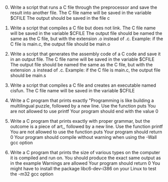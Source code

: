 0) Write a script that runs a C file through the preprocessor and save the result into another file.
The C file name will be saved in the variable $CFILE
The output should be saved in the file c

1) Write a script that compiles a C file but does not link.
The C file name will be saved in the variable $CFILE
The output file should be named the same as the C file, but with the extension .o instead of .c.
Example: if the C file is main.c, the output file should be main.o

2) Write a script that generates the assembly code of a C code and save it in an output file.
The C file name will be saved in the variable $CFILE
The output file should be named the same as the C file, but with the extension .s instead of .c.
Example: if the C file is main.c, the output file should be main.s

3) Write a script that compiles a C file and creates an executable named cisfun.
The C file name will be saved in the variable $CFILE

4) Write a C program that prints exactly "Programming is like building a multilingual puzzle, followed by a new line.
Use the function puts
You are not allowed to use printf
Your program should end with the value 0

5) Write a C program that prints exactly with proper grammar, but the outcome is a piece of art,, followed by a new line.
Use the function printf
You are not allowed to use the function puts
Your program should return 0
Your program should compile without warning when using the -Wall gcc option

6) Write a C program that prints the size of various types on the computer it is compiled and run on.
You should produce the exact same output as in the example
Warnings are allowed
Your program should return 0
You might have to install the package libc6-dev-i386 on your Linux to test the -m32 gcc option
